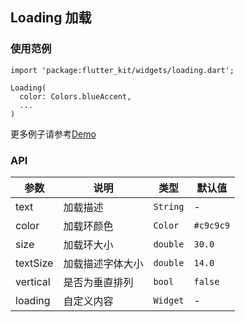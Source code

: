 ## Loading 加载

### 使用范例

```
import 'package:flutter_kit/widgets/loading.dart';

Loading(
  color: Colors.blueAccent,
  ...
)
```

更多例子请参考[Demo](../lib/routes/demoLoading.dart)

### API

| 参数  | 说明  | 类型  | 默认值  |
| ------------ | ------------ | ------------ | ------------ |
| text | 加载描述 | `String` | - |
| color | 加载环颜色 | `Color` | `#c9c9c9` |
| size | 加载环大小 | `double` | `30.0` |
| textSize | 加载描述字体大小 | `double` | `14.0` |
| vertical | 是否为垂直排列 | `bool` | `false` |
| loading | 自定义内容 | `Widget` | - |
